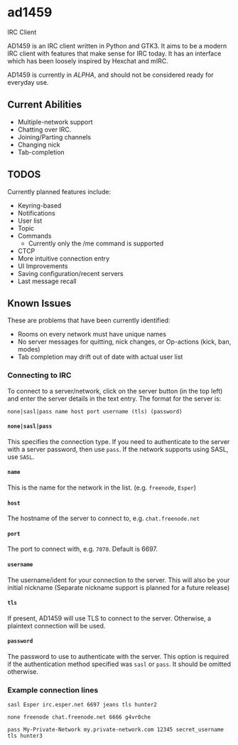 # ad1459
IRC Client

AD1459 is an IRC client written in Python and GTK3. It aims to be a modern IRC 
client with features that make sense for IRC today. It has an interface which 
has been loosely inspired by Hexchat and mIRC.

AD1459 is currently in _ALPHA_, and should not be considered ready for everyday 
use. 

## Current Abilities

* Multiple-network support
* Chatting over IRC.
* Joining/Parting channels
* Changing nick
* Tab-completion


## TODOS

Currently planned features include:

* Keyring-based 
* Notifications
* User list
* Topic
* Commands 
  - Currently only the /me command is supported
* CTCP
* More intuitive connection entry
* UI Improvements
* Saving configuration/recent servers
* Last message recall


## Known Issues

These are problems that have been currently identified:

* Rooms on every network must have unique names
* No server messages for quitting, nick changes, or Op-actions (kick, ban, modes)
* Tab completion may drift out of date with actual user list

### Connecting to IRC

To connect to a server/network, click on the server button (in the top left) and
enter the server details in the text entry. The format for the server is:

`none|sasl|pass name host port username (tls) (password)`

#### `none|sasl|pass`

This specifies the connection type. If you need to authenticate to the server 
with a server password, then use `pass`. If the network supports using SASL, use
`SASL`.

#### `name`

This is the name for the network in the list. (e.g. `freenode`, `Esper`)

#### `host`

The hostname of the server to connect to, e.g. `chat.freenode.net`

#### `port`

The port to connect with, e.g. `7070`. Default is 6697.

#### `username` 

The username/ident for your connection to the server. This will also be your 
initial nickname (Separate nickname support is planned for a future release)

#### `tls`

If present, AD1459 will use TLS to connect to the server. Otherwise, a plaintext
connection will be used.

#### `password`

The password to use to authenticate with the server. This option is required if
the authentication method specified was `sasl` or `pass`. It should be omitted
otherwise.

### Example connection lines

`sasl Esper irc.esper.net 6697 jeans tls hunter2`

`none freenode chat.freenode.net 6666 g4vr0che`

`pass My-Private-Network my.private-network.com 12345 secret_username tls hunter3`
